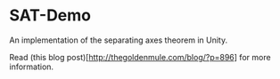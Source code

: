 SAT-Demo
========

An implementation of the separating axes theorem in Unity.

Read (this blog post)[http://thegoldenmule.com/blog/?p=896] for more information.